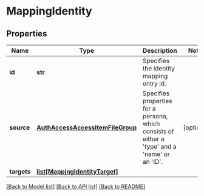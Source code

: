 # MappingIdentity

## Properties
Name | Type | Description | Notes
------------ | ------------- | ------------- | -------------
**id** | **str** | Specifies the identity mapping entry id. | 
**source** | [**AuthAccessAccessItemFileGroup**](AuthAccessAccessItemFileGroup.md) | Specifies properties for a persona, which consists of either a &#39;type&#39; and a &#39;name&#39; or an &#39;ID&#39;. | [optional] 
**targets** | [**list[MappingIdentityTarget]**](MappingIdentityTarget.md) |  | 

[[Back to Model list]](../README.md#documentation-for-models) [[Back to API list]](../README.md#documentation-for-api-endpoints) [[Back to README]](../README.md)


